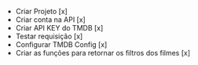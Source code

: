 -   Criar Projeto [x]
-   Criar conta na API [x]
-   Criar API KEY do TMDB [x]
-   Testar requisição [x]
-   Configurar TMDB Config [x]
-   Criar as funções para retornar os filtros dos filmes [x]
